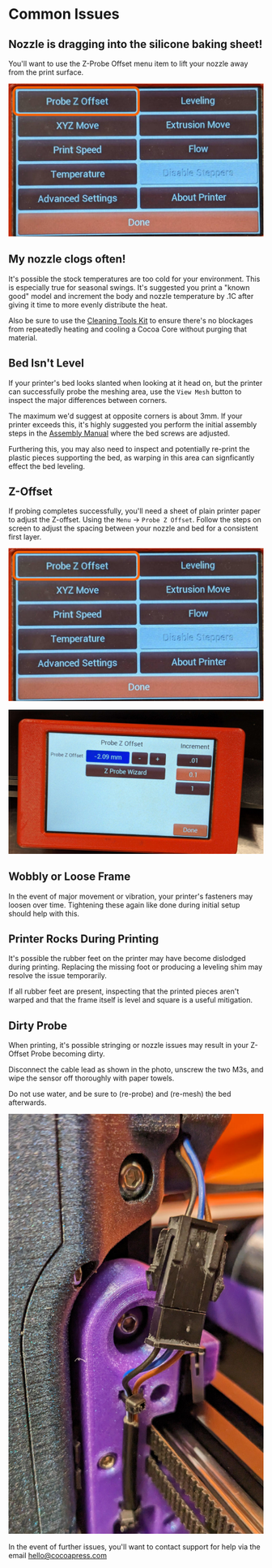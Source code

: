 # Common Issues

## Nozzle is dragging into the silicone baking sheet!

You'll want to use the Z-Probe Offset menu item to lift your nozzle away from the print surface.

![](../img/troubleshooting/probezoffset.jpg)

## My nozzle clogs often!

It's possible the stock temperatures are too cold for your environment.  This is especially true for seasonal swings.  It's suggested you print a "known good" model and increment the body and nozzle temperature by .1C after giving it time to more evenly distribute the heat. 

Also be sure to use the [Cleaning Tools Kit](https://cocoapress.com/products/cleaning-tools) to ensure there's no blockages from repeatedly heating and cooling a Cocoa Core without purging that material.

## Bed Isn't Level

If your printer's bed looks slanted when looking at it head on, but the printer can successfully probe the meshing area, use the `View Mesh` button to inspect the major differences between corners. 

<!-- TODO add photo of "view mesh" button -->

The maximum we'd suggest at opposite corners is about 3mm.  If your printer exceeds this, it's highly suggested you perform the initial assembly steps in the [Assembly Manual](../Assembly/index.md) where the bed screws are adjusted.

Furthering this, you may also need to inspect and potentially re-print the plastic pieces supporting the bed, as warping in this area can signficantly effect the bed leveling.

## Z-Offset

If probing completes successfully, you'll need a sheet of plain printer paper to adjust the Z-offset.  Using the `Menu` -> `Probe Z Offset`.  Follow the steps on screen to adjust the spacing between your nozzle and bed for a consistent first layer.

![](../img/troubleshooting/probezoffset.jpg)

![](../img/troubleshooting/probewizard.jpg)

## Wobbly or Loose Frame

In the event of major movement or vibration, your printer's fasteners may loosen over time.  Tightening these again like done during initial setup should help with this.

## Printer Rocks During Printing

It's possible the rubber feet on the printer may have become dislodged during printing.  Replacing the missing foot or producing a leveling shim may resolve the issue temporarily.

If all rubber feet are present, inspecting that the printed pieces aren't warped and that the frame itself is level and square is a useful mitigation.

## Dirty Probe

When printing, it's possible stringing or nozzle issues may result in your Z-Offset Probe becoming dirty.  

Disconnect the cable lead as shown in the photo, unscrew the two M3s, and wipe the sensor off thoroughly with paper towels. 

 Do not use water, and be sure to (re-probe) and (re-mesh) the bed afterwards.

![Probe Wire Connection](../img/troubleshooting/probeboi.jpg)

In the event of further issues, you'll want to contact support for help via the email <a href="mailto:hello@cocoapress.com">hello@cocoapress.com</a>


